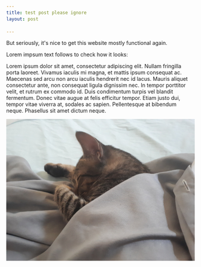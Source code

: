 ```yaml
---
title: test post please ignore
layout: post

---
```

But seriously, it's nice to get this website mostly functional again.

Lorem impsum text follows to check how it looks:

Lorem ipsum dolor sit amet, consectetur adipiscing elit. Nullam fringilla porta laoreet. Vivamus iaculis mi magna, et mattis ipsum consequat ac. Maecenas sed arcu non arcu iaculis hendrerit nec id lacus. Mauris aliquet consectetur ante, non consequat ligula dignissim nec. In tempor porttitor velit, et rutrum ex commodo id. Duis condimentum turpis vel blandit fermentum. Donec vitae augue at felis efficitur tempor. Etiam justo dui, tempor vitae viverra at, sodales ac sapien. Pellentesque at bibendum neque. Phasellus sit amet dictum neque.

![](/uploads/mimingcat_for_test.jpg)